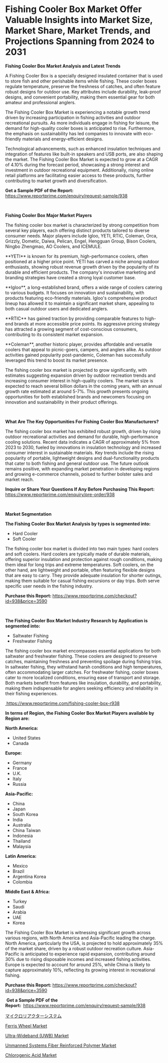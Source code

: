<p><h1>Fishing Cooler Box Market Offer Valuable Insights into Market Size, Market Share, Market Trends, and Projections Spanning from 2024 to 2031</h1></p><p><strong>Fishing Cooler Box Market Analysis and Latest Trends</strong></p>
<p><p>A Fishing Cooler Box is a specially designed insulated container that is used to store fish and other perishable items while fishing. These cooler boxes regulate temperature, preserve the freshness of catches, and often feature robust designs for outdoor use. Key attributes include durability, leak-proof designs, and convenient portability, making them essential gear for both amateur and professional anglers.</p><p>The Fishing Cooler Box Market is experiencing a notable growth trend driven by increasing participation in fishing activities and outdoor recreational pursuits. As more individuals engage in fishing for leisure, the demand for high-quality cooler boxes is anticipated to rise. Furthermore, the emphasis on sustainability has led companies to innovate with eco-friendly materials and energy-efficient designs.</p><p>Technological advancements, such as enhanced insulation techniques and integration of features like built-in speakers and USB ports, are also shaping the market. The Fishing Cooler Box Market is expected to grow at a CAGR of 4.10% during the forecast period, showcasing a strong interest and investment in outdoor recreational equipment. Additionally, rising online retail platforms are facilitating easier access to these products, further contributing to market growth and diversification.</p></p>
<p><strong>Get a Sample PDF of the Report:&nbsp;</strong> <a href="https://www.reportprime.com/enquiry/request-sample/938">https://www.reportprime.com/enquiry/request-sample/938</a></p>
<p>&nbsp;</p>
<p><strong>Fishing Cooler Box Major Market Players</strong></p>
<p><p>The fishing cooler box market is characterized by strong competition from several key players, each offering distinct products tailored to diverse consumer needs. Major players include Igloo, YETI, RTIC, Coleman, Orca, Grizzly, Dometic, Daiwa, Pelican, Engel, Hengguan Group, Bison Coolers, Ningbo Zhengmao, AO Coolers, and ICEMULE.</p><p>**YETI** is known for its premium, high-performance coolers, often positioned at a higher price point. YETI has carved a niche among outdoor enthusiasts, showing robust revenue growth driven by the popularity of its durable and efficient products. The company's innovative marketing and branding strategies have created a strong loyal customer base.</p><p>**Igloo**, a long-established brand, offers a wide range of coolers catering to various budgets. It focuses on innovation and sustainability, with products featuring eco-friendly materials. Igloo's comprehensive product lineup has allowed it to maintain a significant market share, appealing to both casual outdoor users and dedicated anglers.</p><p>**RTIC** has gained traction by providing comparable features to high-end brands at more accessible price points. Its aggressive pricing strategy has attracted a growing segment of cost-conscious consumers, contributing to its consistent market expansion.</p><p>**Coleman**, another historic player, provides affordable and versatile coolers that appeal to picnic-goers, campers, and anglers alike. As outdoor activities gained popularity post-pandemic, Coleman has successfully leveraged this trend to boost its market presence.</p><p>The fishing cooler box market is projected to grow significantly, with estimates suggesting expansion driven by outdoor recreation trends and increasing consumer interest in high-quality coolers. The market size is expected to reach several billion dollars in the coming years, with an annual growth rate estimated at around 5-7%. This growth presents ongoing opportunities for both established brands and newcomers focusing on innovation and sustainability in their product offerings.</p></p>
<p>&nbsp;</p>
<p><strong>What Are The Key Opportunities For Fishing Cooler Box Manufacturers?</strong></p>
<p><p>The fishing cooler box market has exhibited robust growth, driven by rising outdoor recreational activities and demand for durable, high-performance cooling solutions. Recent data indicates a CAGR of approximately 5% from 2023 to 2030, fueled by innovations in insulation technology and increased consumer interest in sustainable materials. Key trends include the rising popularity of portable, lightweight designs and dual-functionality products that cater to both fishing and general outdoor use. The future outlook remains positive, with expanding market penetration in developing regions and growing e-commerce channels, poised to further bolster sales and market reach.</p></p>
<p><strong>Inquire or Share Your Questions If Any Before Purchasing This Report:</strong> <a href="https://www.reportprime.com/enquiry/pre-order/938">https://www.reportprime.com/enquiry/pre-order/938</a></p>
<p>&nbsp;</p>
<p><strong>Market Segmentation</strong></p>
<p><strong>The Fishing Cooler Box Market Analysis by types is segmented into:</strong></p>
<p><ul><li>Hard Cooler</li><li>Soft Cooler</li></ul></p>
<p><p>The fishing cooler box market is divided into two main types: hard coolers and soft coolers. Hard coolers are typically made of durable materials, offering superior insulation and protection against rough conditions, making them ideal for long trips and extreme temperatures. Soft coolers, on the other hand, are lightweight and portable, often featuring flexible designs that are easy to carry. They provide adequate insulation for shorter outings, making them suitable for casual fishing excursions or day trips. Both serve specific user needs in the fishing industry.</p></p>
<p><strong>Purchase this Report:&nbsp;</strong><a href="https://www.reportprime.com/checkout?id=938&price=3590">https://www.reportprime.com/checkout?id=938&price=3590</a></p>
<p>&nbsp;</p>
<p><strong>The Fishing Cooler Box Market Industry Research by Application is segmented into:</strong></p>
<p><ul><li>Saltwater Fishing</li><li>Freshwater Fishing</li></ul></p>
<p><p>The fishing cooler box market encompasses essential applications for both saltwater and freshwater fishing. These coolers are designed to preserve catches, maintaining freshness and preventing spoilage during fishing trips. In saltwater fishing, they withstand harsh conditions and high temperatures, often accommodating larger catches. For freshwater fishing, cooler boxes cater to more localized conditions, ensuring ease of transport and storage. Both markets benefit from features like insulation, durability, and portability, making them indispensable for anglers seeking efficiency and reliability in their fishing experiences.</p></p>
<p><a href="https://www.reportprime.com/fishing-cooler-box-r938">&nbsp;https://www.reportprime.com/fishing-cooler-box-r938</a></p>
<p><strong>In terms of Region, the Fishing Cooler Box Market Players available by Region are:</strong></p>
<p>
    <p> <strong> North America: </strong>
        <ul>
            <li>United States</li>
            <li>Canada</li>
        </ul>
        </p> 
    <p> <strong> Europe: </strong>
        <ul>
            <li>Germany</li>
            <li>France</li>
            <li>U.K.</li>
            <li>Italy</li>
            <li>Russia</li>
        </ul>
        </p> 
    <p> <strong> Asia-Pacific: </strong>
        <ul>
            <li>China</li>
            <li>Japan</li>
            <li>South Korea</li>
            <li>India</li>
            <li>Australia</li>
            <li>China Taiwan</li>
            <li>Indonesia</li>
            <li>Thailand</li>
            <li>Malaysia</li>
        </ul>
        </p> 
    <p> <strong> Latin America: </strong>
        <ul>
            <li>Mexico</li>
            <li>Brazil</li>
            <li>Argentina Korea</li>
            <li>Colombia</li>
        </ul>
        </p> 
    <p> <strong> Middle East & Africa: </strong>
        <ul>
            <li>Turkey</li>
            <li>Saudi</li>
            <li>Arabia</li>
            <li>UAE</li>
            <li>Korea</li>
        </ul>
    </p>
    </p>
<p><p>The Fishing Cooler Box Market is witnessing significant growth across various regions, with North America and Asia-Pacific leading the charge. North America, particularly the USA, is projected to hold approximately 35% of the market share, driven by a robust outdoor recreation culture. Asia-Pacific is anticipated to experience rapid expansion, contributing around 30% due to rising disposable incomes and increased fishing activities. Europe is expected to account for around 25%, while China is likely to capture approximately 10%, reflecting its growing interest in recreational fishing.</p></p>
<p><strong>Purchase this Report: </strong><a href="https://www.reportprime.com/checkout?id=938&price=3590">https://www.reportprime.com/checkout?id=938&price=3590</a></p>
<p>&nbsp;<strong>Get a Sample PDF of the Report:&nbsp;&nbsp;</strong><a href="https://www.reportprime.com/enquiry/request-sample/938">https://www.reportprime.com/enquiry/request-sample/938</a></p>
<p><strong></strong></p>
<p><p><a href="https://medium.com/@evekerluke2023/%E3%83%9E%E3%82%A4%E3%82%AF%E3%83%AD%E3%83%AA%E3%82%A2%E3%82%AF%E3%82%BF%E3%83%BC%E3%82%B7%E3%82%B9%E3%83%86%E3%83%A0%E5%B8%82%E5%A0%B4%E3%81%AE%E3%83%88%E3%83%AC%E3%83%B3%E3%83%89%E3%81%A8%E5%88%86%E6%9E%90-%E5%B0%86%E6%9D%A5%E3%81%AE%E6%88%90%E9%95%B7%E3%81%AE%E3%81%9F%E3%82%81%E3%81%AE%E6%A9%9F%E4%BC%9A%E3%81%A8%E8%AA%B2%E9%A1%8C-2024-2031-6ca99cb4b2f6">マイクロリアクターシステム</a></p><p><a href="https://medium.com/@zoe.lambert5754/booming-ferris-wheel-market-sector-market-analysis-and-growth-projections-till-2031-4f02344f79bc">Ferris Wheel Market</a></p><p><a href="https://issuu.com/reportprime-2/docs/ultra-wideband-uwb-market-size-2030_76839e74d37a55">Ultra-Wideband (UWB) Market</a></p><p><a href="https://issuu.com/reportprime-2/docs/unmanned-systems-fiber-reinforced-p_75cd6bee0b51c0">Unmanned Systems Fiber Reinforced Polymer Market</a></p><p><a href="https://www.linkedin.com/pulse/global-chlorogenic-acid-market-opportunities-challenges2024-3gude?trackingId=8ERUTaDcRgygakNmQeLvUA%3D%3D">Chlorogenic Acid Market</a></p></p>